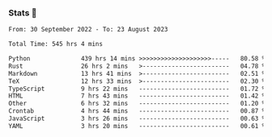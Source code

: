 ### Stats 👋
<!--START_SECTION:waka-->

```txt
From: 30 September 2022 - To: 23 August 2023

Total Time: 545 hrs 4 mins

Python              439 hrs 14 mins >>>>>>>>>>>>>>>>>>>>-----   80.58 %
Rust                26 hrs 2 mins   >------------------------   04.78 %
Markdown            13 hrs 41 mins  >------------------------   02.51 %
TeX                 12 hrs 33 mins  >------------------------   02.30 %
TypeScript          9 hrs 22 mins   -------------------------   01.72 %
HTML                7 hrs 43 mins   -------------------------   01.42 %
Other               6 hrs 32 mins   -------------------------   01.20 %
Crontab             4 hrs 44 mins   -------------------------   00.87 %
JavaScript          3 hrs 26 mins   -------------------------   00.63 %
YAML                3 hrs 20 mins   -------------------------   00.61 %
```

<!--END_SECTION:waka-->

<!--
**buhaytza2005/buhaytza2005** is a ✨ _special_ ✨ repository because its `README.md` (this file) appears on your GitHub profile.

Here are some ideas to get you started:

- 🔭 I’m currently working on ...
- 🌱 I’m currently learning ...
- 👯 I’m looking to collaborate on ...
- 🤔 I’m looking for help with ...
- 💬 Ask me about ...
- 📫 How to reach me: ...
- 😄 Pronouns: ...
- ⚡ Fun fact: ...
-->


